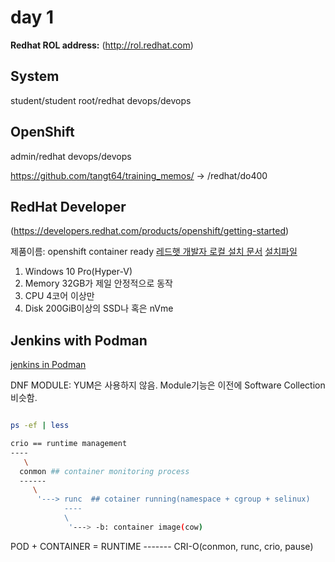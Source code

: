 # day 1

**Redhat ROL address:** (http://rol.redhat.com)

System
---
student/student
root/redhat
devops/devops

OpenShift
---
admin/redhat
devops/devops

https://github.com/tangt64/training_memos/ 
                           -> /redhat/do400

RedHat Developer
---
(https://developers.redhat.com/products/openshift/getting-started)


제품이름: openshift container ready
[레드햇 개발자 로컬 설치 문서](https://developers.redhat.com/products/openshift-local/overview)
[설치파일](https://console.redhat.com)
1. Windows 10 Pro(Hyper-V)
2. Memory 32GB가 제일 안정적으로 동작
3. CPU 4코어 이상만
4. Disk 200GiB이상의 SSD나 혹은 nVme

Jenkins with Podman
---
[jenkins in Podman](https://access.redhat.com/solutions/6095171)

DNF MODULE: YUM은 사용하지 않음. Module기능은 이전에 Software Collection 비슷함. 

```bash

ps -ef | less

crio == runtime management 
----
   \
  conmon ## container monitoring process 
  ------
     \
      '---> runc  ## cotainer running(namespace + cgroup + selinux)
            ----
            \
             '---> -b: container image(cow)

```


   POD + CONTAINER = RUNTIME
                     -------
                     CRI-O(conmon, runc, crio, pause)
